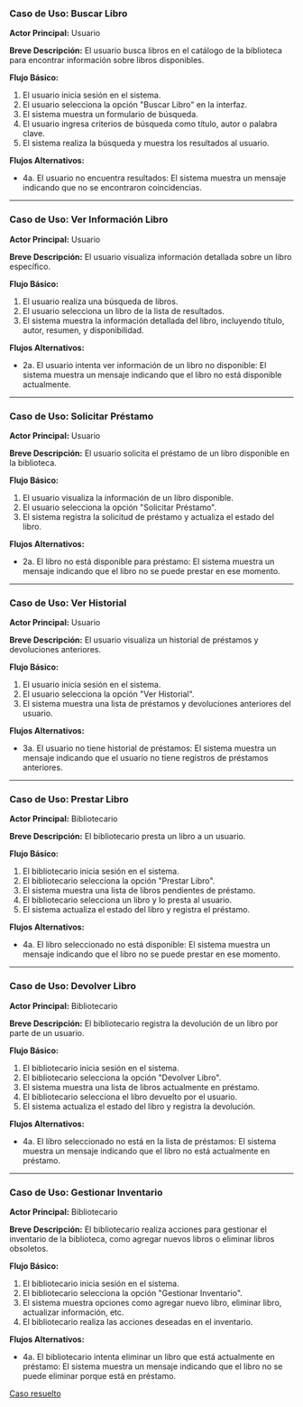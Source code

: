 
### Caso de Uso: Buscar Libro
**Actor Principal:** Usuario

**Breve Descripción:** El usuario busca libros en el catálogo de la biblioteca para encontrar información sobre libros disponibles.

**Flujo Básico:**
1. El usuario inicia sesión en el sistema.
2. El usuario selecciona la opción "Buscar Libro" en la interfaz.
3. El sistema muestra un formulario de búsqueda.
4. El usuario ingresa criterios de búsqueda como título, autor o palabra clave.
5. El sistema realiza la búsqueda y muestra los resultados al usuario.

**Flujos Alternativos:**
- 4a. El usuario no encuentra resultados: El sistema muestra un mensaje indicando que no se encontraron coincidencias.

---

### Caso de Uso: Ver Información Libro
**Actor Principal:** Usuario

**Breve Descripción:** El usuario visualiza información detallada sobre un libro específico.

**Flujo Básico:**
1. El usuario realiza una búsqueda de libros.
2. El usuario selecciona un libro de la lista de resultados.
3. El sistema muestra la información detallada del libro, incluyendo título, autor, resumen, y disponibilidad.

**Flujos Alternativos:**
- 2a. El usuario intenta ver información de un libro no disponible: El sistema muestra un mensaje indicando que el libro no está disponible actualmente.

---

### Caso de Uso: Solicitar Préstamo
**Actor Principal:** Usuario

**Breve Descripción:** El usuario solicita el préstamo de un libro disponible en la biblioteca.

**Flujo Básico:**
1. El usuario visualiza la información de un libro disponible.
2. El usuario selecciona la opción "Solicitar Préstamo".
3. El sistema registra la solicitud de préstamo y actualiza el estado del libro.

**Flujos Alternativos:**
- 2a. El libro no está disponible para préstamo: El sistema muestra un mensaje indicando que el libro no se puede prestar en ese momento.

---

### Caso de Uso: Ver Historial
**Actor Principal:** Usuario

**Breve Descripción:** El usuario visualiza un historial de préstamos y devoluciones anteriores.

**Flujo Básico:**
1. El usuario inicia sesión en el sistema.
2. El usuario selecciona la opción "Ver Historial".
3. El sistema muestra una lista de préstamos y devoluciones anteriores del usuario.

**Flujos Alternativos:**
- 3a. El usuario no tiene historial de préstamos: El sistema muestra un mensaje indicando que el usuario no tiene registros de préstamos anteriores.

---

### Caso de Uso: Prestar Libro
**Actor Principal:** Bibliotecario

**Breve Descripción:** El bibliotecario presta un libro a un usuario.

**Flujo Básico:**
1. El bibliotecario inicia sesión en el sistema.
2. El bibliotecario selecciona la opción "Prestar Libro".
3. El sistema muestra una lista de libros pendientes de préstamo.
4. El bibliotecario selecciona un libro y lo presta al usuario.
5. El sistema actualiza el estado del libro y registra el préstamo.

**Flujos Alternativos:**
- 4a. El libro seleccionado no está disponible: El sistema muestra un mensaje indicando que el libro no se puede prestar en ese momento.

---

### Caso de Uso: Devolver Libro
**Actor Principal:** Bibliotecario

**Breve Descripción:** El bibliotecario registra la devolución de un libro por parte de un usuario.

**Flujo Básico:**
1. El bibliotecario inicia sesión en el sistema.
2. El bibliotecario selecciona la opción "Devolver Libro".
3. El sistema muestra una lista de libros actualmente en préstamo.
4. El bibliotecario selecciona el libro devuelto por el usuario.
5. El sistema actualiza el estado del libro y registra la devolución.

**Flujos Alternativos:**
- 4a. El libro seleccionado no está en la lista de préstamos: El sistema muestra un mensaje indicando que el libro no está actualmente en préstamo.

---

### Caso de Uso: Gestionar Inventario
**Actor Principal:** Bibliotecario

**Breve Descripción:** El bibliotecario realiza acciones para gestionar el inventario de la biblioteca, como agregar nuevos libros o eliminar libros obsoletos.

**Flujo Básico:**
1. El bibliotecario inicia sesión en el sistema.
2. El bibliotecario selecciona la opción "Gestionar Inventario".
3. El sistema muestra opciones como agregar nuevo libro, eliminar libro, actualizar información, etc.
4. El bibliotecario realiza las acciones deseadas en el inventario.

**Flujos Alternativos:**
- 4a. El bibliotecario intenta eliminar un libro que está actualmente en préstamo: El sistema muestra un mensaje indicando que el libro no se puede eliminar porque está en préstamo.

[Caso resuelto](biblioteca/biblioteca.drawio.png)